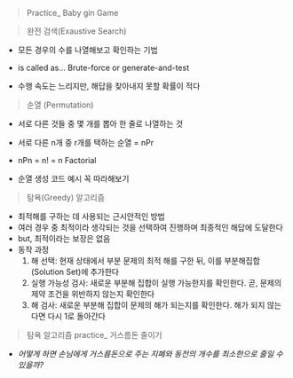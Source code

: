 > Practice_ Baby gin Game



> 완전 검색(Exaustive Search)

* 모든 경우의 수를 나열해보고 확인하는 기법

* is called as... Brute-force or generate-and-test
* 수행 속도는 느리지만, 해답을 찾아내지 못할 확률이 적다



> 순열 (Permutation)

* 서로 다른 것들 중 몇 개를 뽑아 한 줄로 나열하는 것
* 서로 다른 n개 중 r개를 택하는 순열 = nPr
* nPn = n! = n Factorial

* 순열 생성 코드 예시 꼭 따라해보기



> 탐욕(Greedy) 알고리즘

* 최적해를 구하는 데 사용되는 근시안적인 방법
* 여러 경우 중 최적이라 생각되는 것을 선택하여 진행하며 최종적인 해답에 도달한다
* but, 최적이라는 보장은 없음
* 동작 과정
  1. 해 선택: 현재 상태에서 부분 문제의 최적 해를 구한 뒤, 이를 부분해집합(Solution Set)에 추가한다
  2. 실행 가능성 검사: 새로운 부분해 집합이 실행 가능한지를 확인한다. 곧, 문제의 제약 조건을 위반하지 않는지 확인한다
  3. 해 검사: 새로운 부분해 집합이 문제의 해가 되는지를 확인한다. 해가 되지 않는다면 다시 1로 돌아간다

> 탐욕 알고리즘 practice_ 거스름돈 줄이기

* *어떻게 하면 손님에게 거스름돈으로 주는 지폐와 동전의 개수를 최소한으로 줄일 수 있을까?*

  